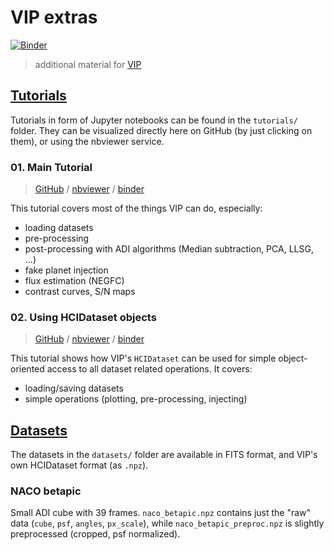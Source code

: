 # VIP extras

[![Binder](https://mybinder.org/badge.svg)](https://mybinder.org/v2/gh/r4lv/VIP_extras/patch-binder?filepath=binder%2Fwelcome.ipynb)

> additional material for [VIP](https://github.com/vortex-exoplanet/VIP)


## [Tutorials](./tutorials)

Tutorials in form of Jupyter notebooks can be found in the `tutorials/` folder. They can be visualized directly here on GitHub (by just clicking on them), or using the nbviewer service.

### 01. Main Tutorial

> [GitHub](./tutorials/01_adi_pre-postproc_fluxpos_ccs.ipynb) / [nbviewer](http://nbviewer.jupyter.org/github/carlgogo/VIP_extras/blob/master/tutorials/01_adi_pre-postproc_fluxpos_ccs.ipynb) / [binder](https://mybinder.org/v2/gh/r4lv/VIP_extras/patch-binder?filepath=tutorials%2F01_adi_pre-postproc_fluxpos_ccs.ipynb)

This tutorial covers most of the things VIP can do, especially:

- loading datasets
- pre-processing
- post-processing with ADI algorithms (Median subtraction, PCA, LLSG, ...)
- fake planet injection
- flux estimation (NEGFC) 
- contrast curves, S/N maps


### 02. Using HCIDataset objects

> [GitHub](./tutorials/02_hcidataset.ipynb) / [nbviewer](http://nbviewer.jupyter.org/github/carlgogo/VIP_extras/blob/master/tutorials/02_hcidataset.ipynb) / [binder](https://mybinder.org/v2/gh/r4lv/VIP_extras/patch-binder?filepath=tutorials%2F02_hcidataset.ipynb)

This tutorial shows how VIP's `HCIDataset` can be used for simple object-oriented access to all dataset related operations. It covers:

- loading/saving datasets
- simple operations (plotting, pre-processing, injecting)




## [Datasets](./datasets)

The datasets in the `datasets/` folder are available in FITS format, and VIP's own HCIDataset format (as `.npz`).

### NACO betapic

Small ADI cube with 39 frames. `naco_betapic.npz` contains just the "raw" data (`cube`, `psf`, `angles`, `px_scale`), while `naco_betapic_preproc.npz` is slightly preprocessed (cropped, psf normalized).
